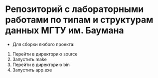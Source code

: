 # Репозиторий с лабораторными работами по типам и структурам данных МГТУ им. Баумана

- Для сборки любого проекта: 
1) Перейти в директорию source
2) Запустить make
3) Перейти в директорию bin
4) Запустить app.exe
